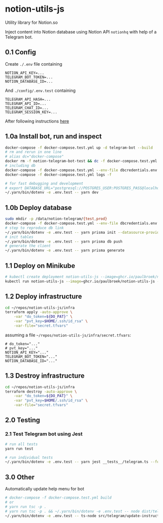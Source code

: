 # notion-utils-js

Utility library for Notion.so

Inject content into Notion database using Notion API `notionhq` with help of a Telegram bot.

## 0.1 Config

Create `./.env` file containing

```vim
NOTION_API_KEY=...
TELEGRAM_BOT_TOKEN=...
NOTION_DATABASE_ID=...
```

And `./config/.env.test` containing

```vim
TELEGRAM_API_HASH=...
TELEGRAM_API_ID=...
TELEGRAM_CHAT_ID=...
TELEGRAM_SESSION_KEY=...
```

After following instructions [here](https://github.com/gram-js/gramjs)

## 1.0a Install bot, run and inspect

```bash
docker-compose -f docker-compose.test.yml up -d telegram-bot --build
# rm and rerun in one line
# alias dc="docker-compose"
docker rm -f notion-telegram-bot-test && dc -f docker-compose.test.yml build && dc -f docker-compose.test.yml up -d telegram-bot && dc -f docker-compose.test.yml logs -f
# including db
docker-compose -f docker-compose.test.yml --env-file dbcredentials.env up -d --build
docker-compose -f docker-compose.test.yml logs -f

# for fast debugging and development
# export DATABASE_URL="postgresql://POSTGRES_USER:POSTGRES_PASS@localhost:5432/notion-telegram?schema=public" && yarn dev
~/.yarn/bin/dotenv -e .env.test -- yarn dev
```

## 1.0b Deploy database

```bash
sudo mkdir -p /data/notion-telegram/{test,prod}
docker-compose -f docker-compose.test.yml --env-file dbcredentials.env up -d postgres
# step to reproduce db link
~/.yarn/bin/dotenv -e .env.test -- yarn prisma init --datasource-provider postgresql
# init tables
~/.yarn/bin/dotenv -e .env.test -- yarn prisma db push
# generate the client
~/.yarn/bin/dotenv -e .env.test -- yarn prisma generate
```

## 1.1 Deploy on Minikube

```bash
# kubectl create deployment notion-utils-js --image=ghcr.io/paulbroek/notion-utils-js
kubectl run notion-utils-js --image=ghcr.io/paulbroek/notion-utils-js --image-pull-policy=Never
```

## 1.2 Deploy infrastructure

```bash
cd ~/repos/notion-utils-js/infra
terraform apply -auto-approve \
    -var "do_token=${DO_PAT}" \
    -var "pvt_key=$HOME/.ssh/id_rsa" \
    -var-file="secret.tfvars"
```

assuming a file `~/repos/notion-utils-js/infra/secret.tfvars`:

```vim
# do_token="..."
# pvt_key="..."
NOTION_API_KEY="..."
TELEGRAM_BOT_TOKEN="..."
NOTION_DATABASE_ID="..."
```

## 1.3 Destroy infrastructure

```bash
cd ~/repos/notion-utils-js/infra
terraform destroy -auto-approve \
    -var "do_token=${DO_PAT}" \
    -var "pvt_key=$HOME/.ssh/id_rsa" \
    -var-file="secret.tfvars"
```

## 2.0 Testing

### 2.1 Test Telegram bot using Jest

```bash
# run all tests
yarn run test

# run individual tests
~/.yarn/bin/dotenv -e .env.test -- yarn jest __tests__/telegram.ts --force-exit --runInBand
```

## 3.0 Other

Automatically update help menu for bot

```bash
# docker-compose -f docker-compose.test.yml build
# or
# yarn run tsc -p .
# yarn run tsc -p . && ~/.yarn/bin/dotenv -e .env.test -- node dist/telegram/update-instructions.js
~/.yarn/bin/dotenv -e .env.test -- ts-node src/telegram/update-instructions.ts
```
